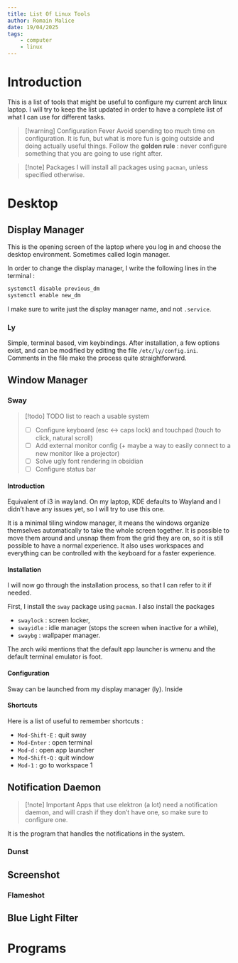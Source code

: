 ```yaml
---
title: List Of Linux Tools
author: Romain Malice
date: 19/04/2025
tags:
    - computer
    - linux
---
```


# Introduction

This is a list of tools that might be useful to configure my current arch linux laptop.
I will try to keep the list updated in order to have a complete list of what I can use for different tasks.

> [!warning] Configuration Fever
> Avoid spending too much time on configuration.
> It is fun, but what is more fun is going outside and doing actually useful things.
> Follow the **golden rule** :
> never configure something that you are going to use right after.

> [!note] Packages
> I will install all packages using `pacman`, unless specified otherwise.

# Desktop

## Display Manager

This is the opening screen of the laptop where you log in and choose the desktop environment.
Sometimes called login manager.

In order to change the display manager, I write the following lines in the terminal :
```bash
systemctl disable previous_dm
systemctl enable new_dm
```

I make sure to write just the display manager name, and not `.service`.

### Ly

Simple, terminal based, vim keybindings.
After installation, a few options exist, and can be modified by editing the file `/etc/ly/config.ini`. 
Comments in the file make the process quite straightforward.

## Window Manager

### Sway

> [!todo] TODO list to reach a usable system
> - [ ] Configure keyboard (esc ←> caps lock) and touchpad (touch to click, natural scroll)
> - [ ] Add external monitor config (+ maybe a way to easily connect to a new monitor like a projector)
> - [ ] Solve ugly font rendering in obsidian
> - [ ] Configure status bar

#### Introduction

Equivalent of i3 in wayland.
On my laptop, KDE defaults to Wayland and I didn’t have any issues yet, so I will try to use this one.

It is a minimal tiling window manager, it means the windows organize themselves automatically to take the whole screen together.
It is possible to move them around and unsnap them from the grid they are on, so it is still possible to have a normal experience.
It also uses workspaces and everything can be controlled with the keyboard for a faster experience.

#### Installation

I will now go through the installation process, so that I can refer to it if needed.

First, I install the `sway` package using `pacman`.
I also install the packages
- `swaylock` : screen locker,
- `swayidle` : idle manager (stops the screen when inactive for a while),
- `swaybg` : wallpaper manager.

The arch wiki mentions that the default app launcher is wmenu and the default terminal emulator is foot.

#### Configuration

Sway can be launched from my display manager (ly).
Inside 

#### Shortcuts

Here is a list of useful to remember shortcuts :
- `Mod-Shift-E` : quit sway
- `Mod-Enter` : open terminal
- `Mod-d` : open app launcher
- `Mod-Shift-Q` : quit window
- `Mod-1` : go to workspace 1

## Notification Daemon

> [!note] Important
> Apps that use elektron (a lot) need a notification daemon, and will crash if they don’t have one, so make sure to configure one.

It is the program that handles the notifications in the system.

### Dunst

## Screenshot

### Flameshot

## Blue Light Filter

### 

# Programs

## 